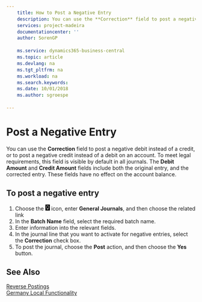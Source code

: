 ```yaml
---
    title: How to Post a Negative Entry
    description: You can use the **Correction** field to post a negative debit instead of a credit, or to post a negative credit instead of a debit on an account. To meet legal requirements, this field is visible by default in all journals. The **Debit Amount** and **Credit Amount** fields include both the original entry, and the corrected entry.
    services: project-madeira
    documentationcenter: ''
    author: SorenGP

    ms.service: dynamics365-business-central
    ms.topic: article
    ms.devlang: na
    ms.tgt_pltfrm: na
    ms.workload: na
    ms.search.keywords:
    ms.date: 10/01/2018
    ms.author: sgroespe

---
```

# Post a Negative Entry
You can use the **Correction** field to post a negative debit instead of a credit, or to post a negative credit instead of a debit on an account. To meet legal requirements, this field is visible by default in all journals. The **Debit Amount** and **Credit Amount** fields include both the original entry, and the corrected entry. These fields have no effect on the account balance.  

## To post a negative entry  

1.  Choose the ![Search for Page or Report](../../media/ui-search/search_small.png "Search for Page or Report icon") icon, enter **General Journals**, and then choose the related link  
2.  In the **Batch Name** field, select the required batch name.  
3.  Enter information into the relevant fields.  
4.  In the journal line that you want to activate for negative entries, select the **Correction** check box.  
5.  To post the journal, choose the **Post** action, and then choose the **Yes** button.  

## See Also  
[Reverse Postings](../../finance-how-reverse-journal-posting.md)  
[Germany Local Functionality](germany-local-functionality.md)
